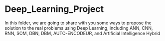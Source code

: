 # Deep_Learning_Project
In this folder, we are going to share with you some ways to propose the solution to the real problems using Deep Learning, including ANN, CNN, RNN, SOM, DBN, DBM, AUTO-ENCODEUR, and Artificial Intelligence Hybrid
